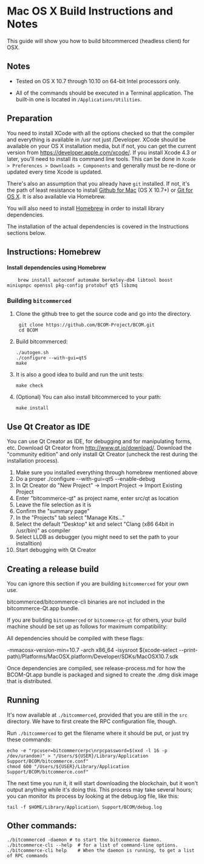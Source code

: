 Mac OS X Build Instructions and Notes
====================================
This guide will show you how to build bitcommerced (headless client) for OSX.

Notes
-----

* Tested on OS X 10.7 through 10.10 on 64-bit Intel processors only.

* All of the commands should be executed in a Terminal application. The
built-in one is located in `/Applications/Utilities`.

Preparation
-----------

You need to install XCode with all the options checked so that the compiler
and everything is available in /usr not just /Developer. XCode should be
available on your OS X installation media, but if not, you can get the
current version from https://developer.apple.com/xcode/. If you install
Xcode 4.3 or later, you'll need to install its command line tools. This can
be done in `Xcode > Preferences > Downloads > Components` and generally must
be re-done or updated every time Xcode is updated.

There's also an assumption that you already have `git` installed. If
not, it's the path of least resistance to install [Github for Mac](https://mac.github.com/)
(OS X 10.7+) or
[Git for OS X](https://code.google.com/p/git-osx-installer/). It is also
available via Homebrew.

You will also need to install [Homebrew](http://brew.sh) in order to install library
dependencies.

The installation of the actual dependencies is covered in the Instructions
sections below.

Instructions: Homebrew
----------------------

#### Install dependencies using Homebrew

        brew install autoconf automake berkeley-db4 libtool boost miniupnpc openssl pkg-config protobuf qt5 libzmq

### Building `bitcommerced`

1. Clone the github tree to get the source code and go into the directory.

        git clone https://github.com/BCOM-Project/BCOM.git
        cd BCOM

2.  Build bitcommerced:

        ./autogen.sh
        ./configure --with-gui=qt5
        make

3.  It is also a good idea to build and run the unit tests:

        make check

4.  (Optional) You can also install bitcommerced to your path:

        make install

Use Qt Creator as IDE
------------------------
You can use Qt Creator as IDE, for debugging and for manipulating forms, etc.
Download Qt Creator from http://www.qt.io/download/. Download the "community edition" and only install Qt Creator (uncheck the rest during the installation process).

1. Make sure you installed everything through homebrew mentioned above
2. Do a proper ./configure --with-gui=qt5 --enable-debug
3. In Qt Creator do "New Project" -> Import Project -> Import Existing Project
4. Enter "bitcommerce-qt" as project name, enter src/qt as location
5. Leave the file selection as it is
6. Confirm the "summary page"
7. In the "Projects" tab select "Manage Kits..."
8. Select the default "Desktop" kit and select "Clang (x86 64bit in /usr/bin)" as compiler
9. Select LLDB as debugger (you might need to set the path to your installtion)
10. Start debugging with Qt Creator

Creating a release build
------------------------
You can ignore this section if you are building `bitcommerced` for your own use.

bitcommerced/bitcommerce-cli binaries are not included in the bitcommerce-Qt.app bundle.

If you are building `bitcommerced` or `bitcommerce-qt` for others, your build machine should be set up
as follows for maximum compatibility:

All dependencies should be compiled with these flags:

 -mmacosx-version-min=10.7
 -arch x86_64
 -isysroot $(xcode-select --print-path)/Platforms/MacOSX.platform/Developer/SDKs/MacOSX10.7.sdk

Once dependencies are compiled, see release-process.md for how the BCOM-Qt.app
bundle is packaged and signed to create the .dmg disk image that is distributed.

Running
-------

It's now available at `./bitcommerced`, provided that you are still in the `src`
directory. We have to first create the RPC configuration file, though.

Run `./bitcommerced` to get the filename where it should be put, or just try these
commands:

    echo -e "rpcuser=bitcommercerpc\nrpcpassword=$(xxd -l 16 -p /dev/urandom)" > "/Users/${USER}/Library/Application Support/BCOM/bitcommerce.conf"
    chmod 600 "/Users/${USER}/Library/Application Support/BCOM/bitcommerce.conf"

The next time you run it, it will start downloading the blockchain, but it won't
output anything while it's doing this. This process may take several hours;
you can monitor its process by looking at the debug.log file, like this:

    tail -f $HOME/Library/Application\ Support/BCOM/debug.log

Other commands:
-------

    ./bitcommerced -daemon # to start the bitcommerce daemon.
    ./bitcommerce-cli --help  # for a list of command-line options.
    ./bitcommerce-cli help    # When the daemon is running, to get a list of RPC commands
